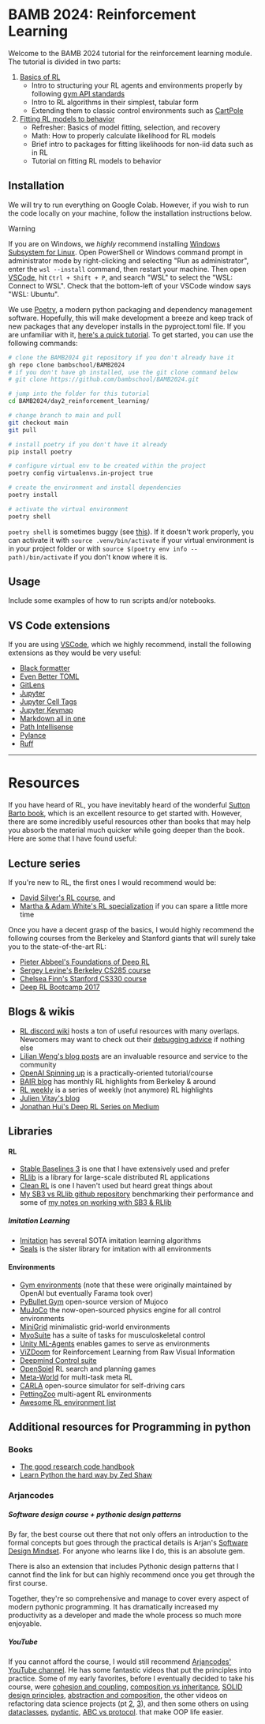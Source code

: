 # BAMB 2024: Reinforcement Learning

Welcome to the BAMB 2024 tutorial for the reinforcement learning module. The tutorial is divided in two parts:

1. [Basics of RL](./part1_rl_basics/)
   - Intro to structuring your RL agents and environments properly by following [gym API standards](https://github.com/Farama-Foundation/Gymnasium?tab=readme-ov-file#api)
   - Intro to RL algorithms in their simplest, tabular form
   - Extending them to classic control environments such as [CartPole](https://gymnasium.farama.org/environments/classic_control/cart_pole/)
2. [Fitting RL models to behavior](./part2_fitting_rl_models/)
   - Refresher: Basics of model fitting, selection, and recovery
   - Math: How to properly calculate likelihood for RL models
   - Brief intro to packages for fitting likelihoods for non-iid data such as in RL
   - Tutorial on fitting RL models to behavior

## Installation

We will try to run everything on Google Colab. However, if you wish to run the code locally on your machine, follow the installation instructions below.

> [!WARNING]
> If you are on Windows, we *highly* recommend installing [Windows Subsystem for Linux](https://learn.microsoft.com/en-us/windows/wsl/install). Open PowerShell or Windows command prompt in administrator mode by right-clicking and selecting "Run as administrator", enter the ```wsl --install``` command, then restart your machine. Then open [VSCode](https://code.visualstudio.com/Download), hit `Ctrl + Shift + P`, and search "WSL" to select the "WSL: Connect to WSL". Check that the bottom-left of your VSCode window says "WSL: Ubuntu".

We use [Poetry](https://python-poetry.org/), a modern python packaging and dependency management software. Hopefully, this will make development a breeze and keep track of new packages that any developer installs in the pyproject.toml file. If you are unfamiliar with it, [here's a quick tutorial](https://www.youtube.com/watch?v=0f3moPe_bhk). To get started, you can use the following commands:

```sh
# clone the BAMB2024 git repository if you don't already have it
gh repo clone bambschool/BAMB2024
# if you don't have gh installed, use the git clone command below
# git clone https://github.com/bambschool/BAMB2024.git

# jump into the folder for this tutorial
cd BAMB2024/day2_reinforcement_learning/

# change branch to main and pull
git checkout main
git pull

# install poetry if you don't have it already
pip install poetry

# configure virtual env to be created within the project
poetry config virtualenvs.in-project true

# create the environment and install dependencies
poetry install

# activate the virtual environment
poetry shell
```

`poetry shell` is sometimes buggy (see [this](https://stackoverflow.com/questions/60580332/poetry-virtual-environment-already-activated)). If it doesn't work properly, you can activate it with `source .venv/bin/activate` if your virtual environment is in your project folder or with `source $(poetry env info --path)/bin/activate` if you don't know where it is.

## Usage

Include some examples of how to run scripts and/or notebooks.

## VS Code extensions

If you are using [VSCode](https://code.visualstudio.com/Download), which we highly recommend, install the following extensions as they would be very useful:

- [Black formatter](https://marketplace.visualstudio.com/items?itemName=ms-python.black-formatter)
- [Even Better TOML](https://marketplace.visualstudio.com/items?itemName=tamasfe.even-better-toml)
- [GitLens](https://marketplace.visualstudio.com/items?itemName=eamodio.gitlens)
- [Jupyter](https://marketplace.visualstudio.com/items?itemName=ms-toolsai.jupyter)
- [Jupyter Cell Tags](https://marketplace.visualstudio.com/items?itemName=ms-toolsai.vscode-jupyter-cell-tags)
- [Jupyter Keymap](https://marketplace.visualstudio.com/items?itemName=ms-toolsai.jupyter-keymap)
- [Markdown all in one](https://marketplace.visualstudio.com/items?itemName=yzhang.markdown-all-in-one)
- [Path Intellisense](https://marketplace.visualstudio.com/items?itemName=christian-kohler.path-intellisense)
- [Pylance](https://marketplace.visualstudio.com/items?itemName=ms-python.vscode-pylance)
- [Ruff](https://marketplace.visualstudio.com/items?itemName=charliermarsh.ruff)

--- 

# Resources

If you have heard of RL, you have inevitably heard of the wonderful [Sutton Barto book](http://incompleteideas.net/book/RLbook2020.pdf), which is an excellent resource to get started with. However, there are some incredibly useful resources other than books that may help you absorb the material much quicker while going deeper than the book. Here are some that I have found useful:

## Lecture series

If you're new to RL, the first ones I would recommend would be:

- [David Silver's RL course](https://youtube.com/playlist?list=PLzuuYNsE1EZAXYR4FJ75jcJseBmo4KQ9-), and
- [Martha & Adam White's RL specialization](https://www.coursera.org/specializations/reinforcement-learning#courses) if you can spare a little more time

Once you have a decent grasp of the basics, I would highly recommend the following courses from the Berkeley and Stanford giants that will surely take you to the state-of-the-art RL:

- [Pieter Abbeel's Foundations of Deep RL](https://youtube.com/playlist?list=PLwRJQ4m4UJjNymuBM9RdmB3Z9N5-0IlY0)
- [Sergey Levine's Berkeley CS285 course](https://youtube.com/playlist?list=PL_iWQOsE6TfURIIhCrlt-wj9ByIVpbfGc)
- [Chelsea Finn's Stanford CS330 course](https://youtube.com/playlist?list=PLoROMvodv4rMIJ-TvblAIkw28Wxi27B36)
- [Deep RL Bootcamp 2017](https://www.youtube.com/playlist?list=PLXoDfcPNqdnkdhRCrCCdVUOtKOwuBhJdF)

## Blogs & wikis

- [RL discord wiki](https://github.com/andyljones/reinforcement-learning-discord-wiki/wiki) hosts a ton of useful resources with many overlaps. Newcomers may want to check out their [debugging advice](https://github.com/andyljones/reinforcement-learning-discord-wiki/wiki#debugging-advice) if nothing else
- [Lilian Weng's blog posts](https://lilianweng.github.io/archives/) are an invaluable resource and service to the community
- [OpenAI Spinning up](https://spinningup.openai.com/en/latest/) is a practically-oriented tutorial/course
- [BAIR blog](https://bair.berkeley.edu/blog/about/) has monthly RL highlights from Berkeley & around
- [RL weekly](https://v1.endtoend.ai/rl-weekly/ "https://v1.endtoend.ai/rl-weekly/") is a series of weekly (not anymore) RL highlights
- [Julien Vitay's blog](https://julien-vitay.net/deeprl/)
- [Jonathan Hui's Deep RL Series on Medium](https://jonathan-hui.medium.com/rl-deep-reinforcement-learning-series-833319a95530)

## Libraries

#### RL

- [Stable Baselines 3](https://github.com/DLR-RM/stable-baselines3) is one that I have extensively used and prefer
- [RLlib](https://docs.ray.io/en/latest/rllib/index.html) is a library for large-scale distributed RL applications
- [Clean RL](https://github.com/vwxyzjn/cleanrl) is one I haven't used but heard great things about
- [My SB3 vs RLlib github repository](https://github.com/nisheetpatel/sb3-vs-rllib) benchmarking their performance and some of [my notes on working with SB3 & RLlib](https://github.com/nisheetpatel/sb3-vs-rllib/blob/main/docs/notes_sb3_vs_rllib.md)

##### Imitation Learning

- [Imitation](https://github.com/HumanCompatibleAI/imitation) has several SOTA imitation learning algorithms
- [Seals](https://github.com/HumanCompatibleAI/seals) is the sister library for imitation with all environments

#### Environments

- [Gym environments](https://gymnasium.farama.org/) (note that these were originally maintained by OpenAI but eventually Farama took over)
- [PyBullet Gym](https://github.com/benelot/pybullet-gym) open-source version of Mujoco
- [MuJoCo](https://github.com/deepmind/mujoco) the now-open-sourced physics engine for all control environments
- [MiniGrid](https://github.com/maximecb/gym-minigrid) minimalistic grid-world environments
- [MyoSuite](https://github.com/facebookresearch/myosuite) has a suite of tasks for musculoskeletal control
- [Unity ML-Agents](https://github.com/Unity-Technologies/ml-agents) enables games to serve as environments
- [ViZDoom](https://github.com/mwydmuch/ViZDoom) for Reinforcement Learning from Raw Visual Information
- [Deepmind Control suite](https://github.com/deepmind/dm_control)
- [OpenSpiel](https://github.com/deepmind/open_spiel) RL search and planning games
- [Meta-World](https://meta-world.github.io/) for multi-task meta RL
- [CARLA](http://carla.org/) open-source simulator for self-driving cars
- [PettingZoo](https://www.pettingzoo.ml/) multi-agent RL environments
- [Awesome RL environment list](https://github.com/clvrai/awesome-rl-envs)

## Additional resources for Programming in python

### Books

- [The good research code handbook](https://goodresearch.dev/index.html)
- [Learn Python the hard way by Zed Shaw](https://rupert.id.au/python/book/learn-python3-the-hard-way-nov-15-2018.pdf) 

### Arjancodes

##### Software design course + pythonic design patterns

By far, the best course out there that not only offers an introduction to the formal concepts but goes through the practical details is Arjan's [Software Design Mindset](https://www.arjancodes.com/mindset). For anyone who learns like I do, this is an absolute gem.

There is also an extension that includes Pythonic design patterns that I cannot find the link for but can highly recommend once you get through the first course.

Together, they're so comprehensive and manage to cover every aspect of modern pythonic programming. It has dramatically increased my productivity as a developer and made the whole process so much more enjoyable.

##### YouTube

If you cannot afford the course, I would still recommend [Arjancodes' YouTube channel](https://www.youtube.com/c/arjancodes). He has some fantastic videos that put the principles into practice. Some of my early favorites, before I eventually decided to take his course, were [cohesion and coupling](https://www.youtube.com/watch?v=eiDyK_ofPPM), [composition vs inheritance](https://www.youtube.com/watch?v=0mcP8ZpUR38), [SOLID design principles](https://www.youtube.com/watch?v=pTB30aXS77U), [abstraction and composition](https://www.youtube.com/watch?v=ka70COItN40&t=3s), the other videos on refactoring data science projects (pt [2](https://www.youtube.com/watch?v=Tx4AxbQNv3U), [3](https://www.youtube.com/watch?v=8fFqakxhW84)), and then some others on using [dataclasses](https://www.youtube.com/watch?v=vRVVyl9uaZc), [pydantic](https://www.youtube.com/watch?v=Vj-iU-8_xLs), [ABC vs protocol](https://www.youtube.com/watch?v=xvb5hGLoK0A&t=248s). that make OOP life easier.
